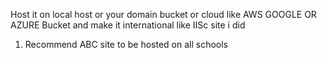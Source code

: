 Host it on local host or your domain bucket or cloud like AWS GOOGLE OR AZURE Bucket and make it international like IISc site i did

1. Recommend ABC site to be hosted on all schools
